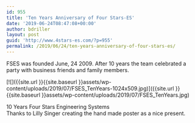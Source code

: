 ```yaml
---
id: 955
title: 'Ten Years Anniversary of Four Stars-ES'
date: '2019-06-24T08:47:08+00:00'
author: bdriller
layout: post
guid: 'http://www.4stars-es.com/?p=955'
permalink: /2019/06/24/ten-years-anniversary-of-four-stars-es/
---
```


FSES was founded June, 24 2009. After 10 years the team celebrated a party with business friends and family members.

[![]({{site.url }}{{site.baseurl }}assets/wp-content/uploads/2019/07/FSES_TenYears-1024x509.jpg)]({{site.url }}{{site.baseurl }}assets/wp-content/uploads/2019/07/FSES_TenYears.jpg) <figcaption>10 Years Four Stars Engineering Systems</figcaption> </figure>Thanks to Lilly Singer creating the hand made poster as a nice present.
